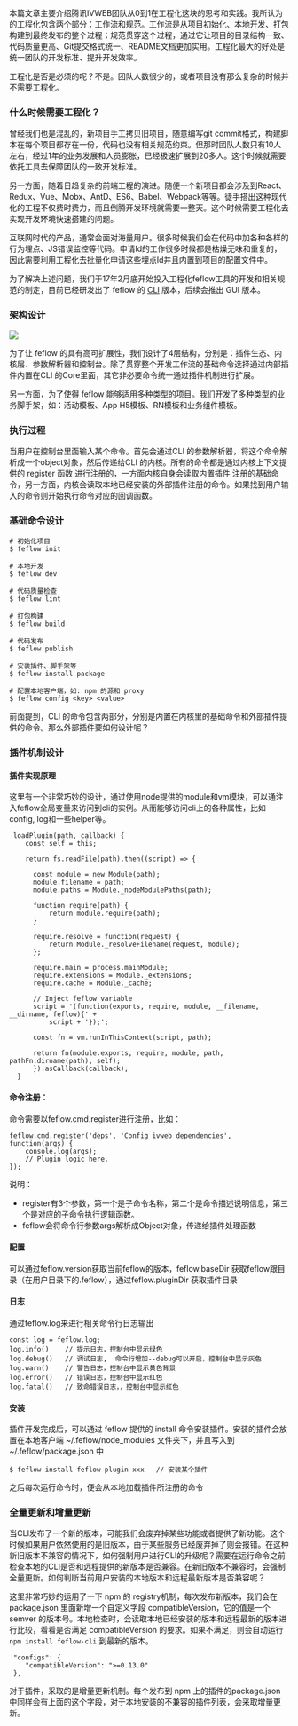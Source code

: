 本篇文章主要介绍腾讯IVWEB团队从0到1在工程化这块的思考和实践。我所认为的工程化包含两个部分：工作流和规范。工作流是从项目初始化、本地开发、打包构建到最终发布的整个过程；规范贯穿这个过程，通过它让项目的目录结构一致、代码质量更高、Git提交格式统一、README文档更加实用。工程化最大的好处是统一团队的开发标准、提升开发效率。

工程化是否是必须的呢？不是。团队人数很少的，或者项目没有那么复杂的时候并不需要工程化。

### 什么时候需要工程化？
曾经我们也是混乱的，新项目手工拷贝旧项目，随意编写git commit格式，构建脚本在每个项目都存在一份，代码也没有相关规范约束。但那时团队人数只有10人左右，经过1年的业务发展和人员膨胀，已经极速扩展到20多人。这个时候就需要依托工具去保障团队的一致开发标准。

另一方面，随着日趋复杂的前端工程的演进。随便一个新项目都会涉及到React、Redux、Vue、Mobx、AntD、ES6、Babel、Webpack等等。徒手搭出这种现代化的工程不仅费时费力，而且倒腾开发环境就需要一整天。这个时候需要工程化去实现开发环境快速搭建的问题。

互联网时代的产品，通常会面对海量用户。很多时候我们会在代码中加各种各样的行为埋点、JS错误监控等代码。申请Id的工作很多时候都是枯燥无味和重复的，因此需要利用工程化去批量化申请这些埋点Id并且内置到项目的配置文件中。

为了解决上述问题，我们于17年2月底开始投入工程化feflow工具的开发和相关规范的制定，目前已经研发出了 feflow 的 [CLI](https://github.com/feflow/feflow) 版本，后续会推出 GUI 版本。

### 架构设计
![](https://user-gold-cdn.xitu.io/2018/2/8/1617621e74c41e6c?w=1528&h=780&f=jpeg&s=130447)

为了让 feflow 的具有高可扩展性，我们设计了4层结构，分别是：插件生态、内核层、参数解析器和控制台。除了贯穿整个开发工作流的基础命令选择通过内部插件内置在CLI 的Core里面，其它非必要命令统一通过插件机制进行扩展。

另一方面，为了使得 feflow 能够适用多种类型的项目。我们开发了多种类型的业务脚手架，如：活动模板、App H5模板、RN模板和业务组件模板。

### 执行过程
当用户在控制台里面输入某个命令。首先会通过CLI 的参数解析器，将这个命令解析成一个object对象，然后传递给CLI 的内核。所有的命令都是通过内核上下文提供的 register 函数 进行注册的，一方面内核自身会读取内置插件 注册的基础命令，另一方面，内核会读取本地已经安装的外部插件注册的命令。如果找到用户输入的命令则开始执行命令对应的回调函数。


### 基础命令设计
```
# 初始化项目
$ feflow init

# 本地开发
$ feflow dev

# 代码质量检查
$ feflow lint

# 打包构建
$ feflow build

# 代码发布
$ feflow publish

# 安装插件、脚手架等
$ feflow install package

# 配置本地客户端，如: npm 的源和 proxy
$ feflow config <key> <value>
```

前面提到，CLI 的命令包含两部分，分别是内置在内核里的基础命令和外部插件提供的命令。那么外部插件要如何设计呢？

### 插件机制设计
#### 插件实现原理
这里有一个非常巧妙的设计，通过使用node提供的module和vm模块，可以通注入feflow全局变量来访问到cli的实例。从而能够访问cli上的各种属性，比如config, log和一些helper等。
```
 loadPlugin(path, callback) {
    const self = this;

    return fs.readFile(path).then((script) => {

      const module = new Module(path);
      module.filename = path;
      module.paths = Module._nodeModulePaths(path);

      function require(path) {
          return module.require(path);
      }

      require.resolve = function(request) {
          return Module._resolveFilename(request, module);
      };

      require.main = process.mainModule;
      require.extensions = Module._extensions;
      require.cache = Module._cache;

      // Inject feflow variable
      script = '(function(exports, require, module, __filename, __dirname, feflow){' +
          script + '});';

      const fn = vm.runInThisContext(script, path);

      return fn(module.exports, require, module, path, pathFn.dirname(path), self);
      }).asCallback(callback);
  }
```

#### 命令注册：

命令需要以feflow.cmd.register进行注册，比如：

```
feflow.cmd.register('deps', 'Config ivweb dependencies', function(args) {
    console.log(args);
    // Plugin logic here.
});
```

说明：
* register有3个参数，第一个是子命令名称，第二个是命令描述说明信息，第三个是对应的子命令执行逻辑函数。
* feflow会将命令行参数args解析成Object对象，传递给插件处理函数

#### 配置
可以通过feflow.version获取当前feflow的版本，feflow.baseDir 获取feflow跟目录（在用户目录下的.feflow），通过feflow.pluginDir 获取插件目录

#### 日志
通过feflow.log来进行相关命令行日志输出

```
const log = feflow.log;
log.info()    // 提示日志，控制台中显示绿色
log.debug()   // 调试日志,  命令行增加--debug可以开启，控制台中显示灰色
log.warn()    // 警告日志，控制台中显示黄色背景
log.error()   // 错误日志，控制台中显示红色
log.fatal()   // 致命错误日志，，控制台中显示红色
```

#### 安装
插件开发完成后，可以通过 feflow 提供的 install 命令安装插件。安装的插件会放置在本地客户端 ~/.feflow/node_modules 文件夹下，并且写入到 ~/.feflow/package.json 中
```
$ feflow install feflow-plugin-xxx   // 安装某个插件
```
之后每次运行命令时，便会从本地加载插件所注册的命令

### 全量更新和增量更新
当CLI发布了一个新的版本，可能我们会废弃掉某些功能或者提供了新功能。这个时候如果用户依然使用的是旧版本，由于某些服务已经废弃掉了则会报错。在这种新旧版本不兼容的情况下，如何强制用户进行CLI的升级呢？需要在运行命令之前检查本地的CLI是否和远程提供的新版本是否兼容。在新旧版本不兼容时，会强制全量更新。如何判断当前用户安装的本地版本和远程最新版本是否兼容呢？

这里非常巧妙的运用了一下 npm 的 registry机制，每次发布新版本，我们会在 package.json 里面新增一个自定义字段 compatibleVersion，它的值是一个 semver 的版本号。本地检查时，会读取本地已经安装的版本和远程最新的版本进行比较，看看是否满足 compatibleVersion 的要求。如果不满足，则会自动运行 `npm install feflow-cli` 到最新的版本。

```
 "configs": {
    "compatibleVersion": ">=0.13.0"
 },
```

对于插件，采取的是增量更新机制。每个发布到 npm 上的插件的package.json 中同样会有上面的这个字段，对于本地安装的不兼容的插件列表，会采取增量更新。

